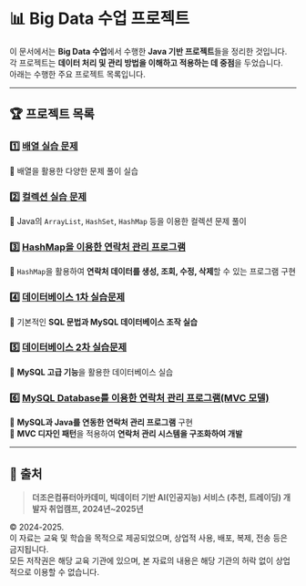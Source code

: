 # 📊 Big Data 수업 프로젝트

이 문서에서는 **Big Data 수업**에서 수행한 **Java 기반 프로젝트**들을 정리한 것입니다.  
각 프로젝트는 **데이터 처리 및 관리 방법을 이해하고 적용하는 데 중점**을 두었습니다.  
아래는 수행한 주요 프로젝트 목록입니다.

---

## 🏆 **프로젝트 목록**
### 1️⃣ **[배열 실습 문제](https://github.com/kimnahyeon99/Bigdata19/tree/main/01.%20%EB%B0%B0%EC%97%B4%20%EC%8B%A4%EC%8A%B5%EB%AC%B8%EC%A0%9C)**
🔹 배열을 활용한 다양한 문제 풀이 실습  

### 2️⃣ **[컬렉션 실습 문제](https://github.com/kimnahyeon99/Bigdata19/tree/main/02.%20%EC%BB%AC%EB%A0%89%EC%85%98%20%EC%8B%A4%EC%8A%B5%EB%AC%B8%EC%A0%9C)**
🔹 Java의 `ArrayList`, `HashSet`, `HashMap` 등을 이용한 컬렉션 문제 풀이  

### 3️⃣ **[HashMap을 이용한 연락처 관리 프로그램](https://github.com/kimnahyeon99/Bigdata19/tree/main/03.%20%EC%97%B0%EB%9D%BD%EC%B2%98%20%EA%B4%80%EB%A6%AC%20%ED%94%84%EB%A1%9C%EA%B7%B8%EB%9E%A8(HashMap))**
🔹 `HashMap`을 활용하여 **연락처 데이터를 생성, 조회, 수정, 삭제**할 수 있는 프로그램 구현  

### 4️⃣ **[데이터베이스 1차 실습문제](https://github.com/kimnahyeon99/Bigdata19/tree/main/04.%20%EB%8D%B0%EC%9D%B4%ED%84%B0%EB%B2%A0%EC%9D%B4%EC%8A%A4%201%EC%B0%A8%20%EC%8B%A4%EC%8A%B5%EB%AC%B8%EC%A0%9C)**
🔹 기본적인 **SQL 문법과 MySQL 데이터베이스 조작 실습**  

### 5️⃣ **[데이터베이스 2차 실습문제](https://github.com/kimnahyeon99/Bigdata19/tree/main/05.%20%EB%8D%B0%EC%9D%B4%ED%84%B0%EB%B2%A0%EC%9D%B4%EC%8A%A4%202%EC%B0%A8%20%EC%8B%A4%EC%8A%B5%EB%AC%B8%EC%A0%9C)**
🔹 **MySQL 고급 기능**을 활용한 데이터베이스 실습  

### 6️⃣ **[MySQL Database를 이용한 연락처 관리 프로그램(MVC 모델)](https://github.com/kimnahyeon99/Bigdata19/tree/main/06.%20%EC%97%B0%EB%9D%BD%EC%B2%98%20%EA%B4%80%EB%A6%AC%20%ED%94%84%EB%A1%9C%EA%B7%B8%EB%9E%A8(DB))**
🔹 **MySQL과 Java를 연동한 연락처 관리 프로그램** 구현  
🔹 **MVC 디자인 패턴**을 적용하여 **연락처 관리 시스템을 구조화하여 개발**  

---

## 📢 출처
> **더조은컴퓨터아카데미, 빅데이터 기반 AI(인공지능) 서비스 (추천, 트레이딩) 개발자 취업캠프, 2024년~2025년**  

© 2024-2025.  
이 자료는 교육 및 학습을 목적으로 제공되었으며, 상업적 사용, 배포, 복제, 전송 등은 금지됩니다.  
모든 저작권은 해당 교육 기관에 있으며, 본 자료의 내용은 해당 기관의 허락 없이 상업적으로 이용할 수 없습니다.

